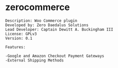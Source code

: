 zerocommerce
============

	Description: Woo Commerce plugin
	Developed by: Zero Daedalus Solutions
	Lead Developer: Captain Dewitt A. Buckingham III
	License: GPLv3
	Version: 0.1

	Features:
	
	-Google and Amazon Checkout Payment Gateways
	-External Shipping Methods
